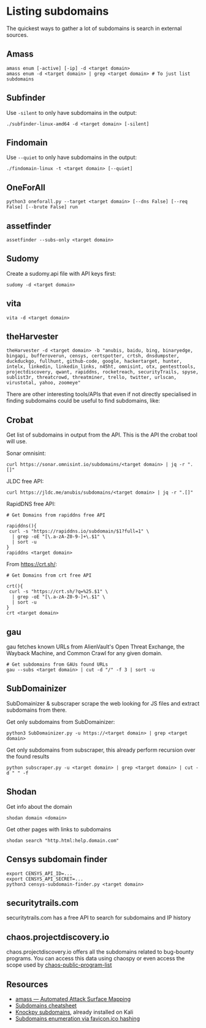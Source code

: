 # Listing subdomains

The quickest ways to gather a lot of subdomains is search in external sources.

## Amass

    amass enum [-active] [-ip] -d <target domain>
    amass enum -d <target domain> | grep <target domain> # To just list subdomains

## Subfinder

Use `-silent` to only have subdomains in the output:

    ./subfinder-linux-amd64 -d <target domain> [-silent]

## Findomain

Use `--quiet` to only have subdomains in the output:

    ./findomain-linux -t <target domain> [--quiet]

## OneForAll

    python3 oneforall.py --target <target domain> [--dns False] [--req False] [--brute False] run

## assetfinder

    assetfinder --subs-only <target domain>

## Sudomy

Create a sudomy.api file with API keys first:

    sudomy -d <target domain>

## vita

    vita -d <target domain>

## theHarvester

    theHarvester -d <target domain> -b "anubis, baidu, bing, binaryedge, bingapi, bufferoverun, censys, certspotter, crtsh, dnsdumpster, duckduckgo, fullhunt, github-code, google, hackertarget, hunter, intelx, linkedin, linkedin_links, n45ht, omnisint, otx, pentesttools, projectdiscovery, qwant, rapiddns, rocketreach, securityTrails, spyse, sublist3r, threatcrowd, threatminer, trello, twitter, urlscan, virustotal, yahoo, zoomeye"

There are other interesting tools/APIs that even if not directly specialised in finding subdomains could be useful 
to find subdomains, like:

## Crobat

Get list of subdomains in output from the API. This is the API the crobat tool will use.

Sonar omnisint:

    curl https://sonar.omnisint.io/subdomains/<target domain> | jq -r ".[]"

JLDC free API:

    curl https://jldc.me/anubis/subdomains/<target domain> | jq -r ".[]"

RapidDNS free API:

    # Get Domains from rapiddns free API
    
    rapiddns(){
     curl -s "https://rapiddns.io/subdomain/$1?full=1" \
      | grep -oE "[\.a-zA-Z0-9-]+\.$1" \
      | sort -u
    }
    rapiddns <target domain>

From https://crt.sh/:

    # Get Domains from crt free API
    
    crt(){
     curl -s "https://crt.sh/?q=%25.$1" \
      | grep -oE "[\.a-zA-Z0-9-]+\.$1" \
      | sort -u
    }
    crt <target domain>

## gau

gau fetches known URLs from AlienVault's Open Threat Exchange, the Wayback Machine, and Common Crawl for any given domain.

    # Get subdomains from GAUs found URLs
    gau --subs <target domain> | cut -d "/" -f 3 | sort -u

## SubDomainizer

SubDomainizer & subscraper scrape the web looking for JS files and extract subdomains from there.

Get only subdomains from SubDomainizer:

    python3 SubDomainizer.py -u https://<target domain> | grep <target domain>

Get only subdomains from subscraper, this already perform recursion over the found results

    python subscraper.py -u <target domain> | grep <target domain> | cut -d " " -f

## Shodan

Get info about the domain

    shodan domain <domain>

Get other pages with links to subdomains

    shodan search "http.html:help.domain.com"

## Censys subdomain finder

    export CENSYS_API_ID=...
    export CENSYS_API_SECRET=...
    python3 censys-subdomain-finder.py <target domain>

## securitytrails.com

securitytrails.com has a free API to search for subdomains and IP history

## chaos.projectdiscovery.io

chaos.projectdiscovery.io offers all the subdomains related to bug-bounty programs. You can access this 
data using chaospy or even access the scope used by 
[chaos-public-program-list](https://github.com/projectdiscovery/chaos-public-program-list)

## Resources

* [amass — Automated Attack Surface Mapping](https://danielmiessler.com/study/amass/)
* [Subdomains cheatsheet](https://pentester.land/cheatsheets/2018/11/14/subdomains-enumeration-cheatsheet.html)
* [Knockpy subdomains](https://github.com/guelfoweb/knock), already installed on Kali
* [Subdomains enumeration via favicon.ico hashing](https://github.com/m4ll0k/BBTz/blob/master/favihash.py)

